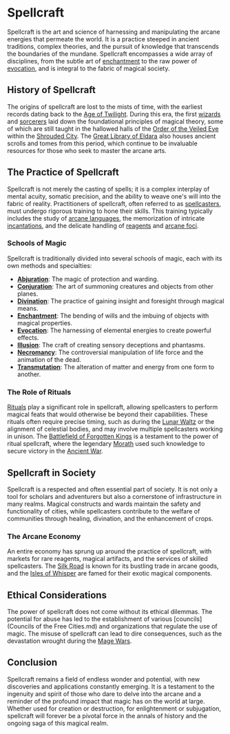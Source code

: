 # Spellcraft

Spellcraft is the art and science of harnessing and manipulating the arcane energies that permeate the world. It is a practice steeped in ancient traditions, complex theories, and the pursuit of knowledge that transcends the boundaries of the mundane. Spellcraft encompasses a wide array of disciplines, from the subtle art of [enchantment](Enchantment.md) to the raw power of [evocation](Evocation.md), and is integral to the fabric of magical society.

## History of Spellcraft

The origins of spellcraft are lost to the mists of time, with the earliest records dating back to the [Age of Twilight](Age%20of%20Twilight.md). During this era, the first [wizards](Wizards.md) and [sorcerers](Sorcerers.md) laid down the foundational principles of magical theory, some of which are still taught in the hallowed halls of the [Order of the Veiled Eye](Order%20of%20the%20Veiled%20Eye.md) within the [Shrouded City](Shrouded%20City.md). The [Great Library of Eldara](Great%20Library%20of%20Eldara.md) also houses ancient scrolls and tomes from this period, which continue to be invaluable resources for those who seek to master the arcane arts.

## The Practice of Spellcraft

Spellcraft is not merely the casting of spells; it is a complex interplay of mental acuity, somatic precision, and the ability to weave one's will into the fabric of reality. Practitioners of spellcraft, often referred to as [spellcasters](Spellcasters.md), must undergo rigorous training to hone their skills. This training typically includes the study of [arcane languages](Arcane%20Languages.md), the memorization of intricate [incantations](Incantations.md), and the delicate handling of [reagents](Reagents.md) and [arcane foci](Arcane%20Foci.md).

### Schools of Magic

Spellcraft is traditionally divided into several schools of magic, each with its own methods and specialties:

- **[Abjuration](Abjuration.md)**: The magic of protection and warding.
- **[Conjuration](Conjuration.md)**: The art of summoning creatures and objects from other planes.
- **[Divination](Divination.md)**: The practice of gaining insight and foresight through magical means.
- **[Enchantment](Enchantment.md)**: The bending of wills and the imbuing of objects with magical properties.
- **[Evocation](Evocation.md)**: The harnessing of elemental energies to create powerful effects.
- **[Illusion](Illusion.md)**: The craft of creating sensory deceptions and phantasms.
- **[Necromancy](Necromancy.md)**: The controversial manipulation of life force and the animation of the dead.
- **[Transmutation](Transmutation.md)**: The alteration of matter and energy from one form to another.

### The Role of Rituals

[Rituals](Rituals.md) play a significant role in spellcraft, allowing spellcasters to perform magical feats that would otherwise be beyond their capabilities. These rituals often require precise timing, such as during the [Lunar Waltz](Lunar%20Waltz.md) or the alignment of celestial bodies, and may involve multiple spellcasters working in unison. The [Battlefield of Forgotten Kings](Battlefield%20of%20Forgotten%20Kings.md) is a testament to the power of ritual spellcraft, where the legendary [Morath](Morath.md) used such knowledge to secure victory in the [Ancient War](Ancient%20War.md).

## Spellcraft in Society

Spellcraft is a respected and often essential part of society. It is not only a tool for scholars and adventurers but also a cornerstone of infrastructure in many realms. Magical constructs and wards maintain the safety and functionality of cities, while spellcasters contribute to the welfare of communities through healing, divination, and the enhancement of crops.

### The Arcane Economy

An entire economy has sprung up around the practice of spellcraft, with markets for rare reagents, magical artifacts, and the services of skilled spellcasters. The [Silk Road](Silk%20Road.md) is known for its bustling trade in arcane goods, and the [Isles of Whisper](Isles%20of%20Whisper.md) are famed for their exotic magical components.

## Ethical Considerations

The power of spellcraft does not come without its ethical dilemmas. The potential for abuse has led to the establishment of various [councils](Councils of the Free Cities.md) and organizations that regulate the use of magic. The misuse of spellcraft can lead to dire consequences, such as the devastation wrought during the [Mage Wars](Mage%20Wars.md).

## Conclusion

Spellcraft remains a field of endless wonder and potential, with new discoveries and applications constantly emerging. It is a testament to the ingenuity and spirit of those who dare to delve into the arcane and a reminder of the profound impact that magic has on the world at large. Whether used for creation or destruction, for enlightenment or subjugation, spellcraft will forever be a pivotal force in the annals of history and the ongoing saga of this magical realm.